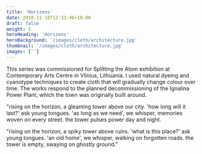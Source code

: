 ```yaml
---
title: 'Horizons'
date: 2018-11-18T12:33:46+10:00
draft: false
weight: 5
heroHeading: 'Horizons'
heroBackground: '/images/cloth/architecture.jpg'
thumbnail: '/images/cloth/architecture.jpg'
images: ['']
---
```


This series was commissioned for Splitting the Atom exhibition at Contemporary Arts Centre in Vilnius, Lithuania. I used natural dyeing and cyanotype techniques to create cloth that will gradually change colour over time. The works respond to the planned decommissioning of the Ignalina Power Plant, which the town was originally built around. 

"rising on the horizon, a gleaming tower above our city. 'how long will it last?' ask young tongues. 'as long as we need', we whisper, memories woven on every street. the tower pulses power day and night. 

"rising on the horizon, a spiky tower above ruins. 'what is this place?' ask young tongues. 'an old home', we whisper, walking on forgotten roads. the tower is empty, swaying on ghostly ground." 

